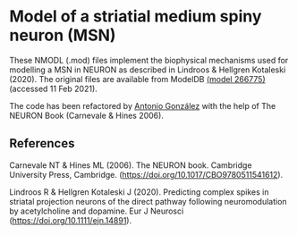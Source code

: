 # Model of a striatial medium spiny neuron (MSN)

These NMODL (.mod) files implement the biophysical mechanisms used for
modelling a MSN in NEURON as described in Lindroos & Hellgren
Kotaleski (2020). The original files are available from ModelDB [(model
266775)](http://modeldb.yale.edu/266775) (accessed 11 Feb 2021).

The code has been refactored by [Antonio
González](mailto:antgon@cantab.net) with the help of The NEURON Book
(Carnevale & Hines 2006).


## References

Carnevale NT & Hines ML (2006). The NEURON book. Cambridge University
Press, Cambridge. (https://doi.org/10.1017/CBO9780511541612).

Lindroos R & Hellgren Kotaleski J (2020). Predicting complex spikes in
striatal projection neurons of the direct pathway following
neuromodulation by acetylcholine and dopamine. Eur J Neurosci
(https://doi.org/10.1111/ejn.14891).